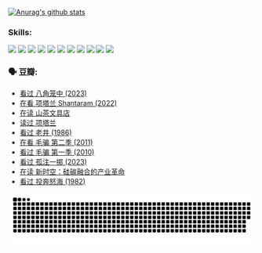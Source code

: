 
[![Anurag's github stats](https://github-readme-stats.vercel.app/api?username=w940853815)](https://github.com/anuraghazra/github-readme-stats)

### Skills:

<code><img height="32" src="https://cdn.jsdelivr.net/npm/simple-icons@v5/icons/python.svg"></code>
<code><img height="32" src="https://cdn.jsdelivr.net/npm/simple-icons@v5/icons/javascript.svg"></code>
<code><img height="32" src="https://cdn.jsdelivr.net/npm/simple-icons@v5/icons/django.svg"></code>
<code><img height="32" src="https://cdn.jsdelivr.net/npm/simple-icons@v5/icons/flask.svg"></code>
<code><img height="32" src="https://cdn.jsdelivr.net/npm/simple-icons@v5/icons/vuetify.svg"></code>
<code><img height="32" src="https://cdn.jsdelivr.net/npm/simple-icons@v5/icons/git.svg"></code>
<code><img height="32" src="https://cdn.jsdelivr.net/npm/simple-icons@v5/icons/docker.svg"></code>
<code><img height="32" src="https://cdn.jsdelivr.net/npm/simple-icons@v5/icons/postgresql.svg"></code>
<code><img height="32" src="https://cdn.jsdelivr.net/npm/simple-icons@v5/icons/elasticsearch.svg"></code>
<code><img height="32" src="https://cdn.jsdelivr.net/npm/simple-icons@v5/icons/macos.svg"></code>
<code><img height="32" src="https://cdn.jsdelivr.net/npm/simple-icons@v5/icons/linux.svg"></code>

### 🗣 豆瓣:

<!-- DOUBAN-ACTIVITIES:START -->
- [看过 八角笼中‎ (2023)](https://www.douban.com/people/136069238/status/4367541707/?_i=94664863)
- [在看 项塔兰 Shantaram‎ (2022)](https://www.douban.com/people/136069238/status/4365497032/?_i=94664863)
- [在读 山茶文具店](https://www.douban.com/people/136069238/status/4364620725/?_i=94664863)
- [读过 项塔兰](https://www.douban.com/people/136069238/status/4364620288/?_i=94664863)
- [看过 老井‎ (1986)](https://www.douban.com/people/136069238/status/4362366672/?_i=94664863)
- [在看 毛骗 第二季‎ (2011)](https://www.douban.com/people/136069238/status/4355752869/?_i=94664863)
- [看过 毛骗 第一季‎ (2010)](https://www.douban.com/people/136069238/status/4355752667/?_i=94664863)
- [看过 孤注一掷‎ (2023)](https://www.douban.com/people/136069238/status/4354774568/?_i=94664863)
- [在读 新时空：硅碳融合的产业革命](https://www.douban.com/people/136069238/status/4348545149/?_i=94664863)
- [看过 投奔怒海‎ (1982)](https://www.douban.com/people/136069238/status/4336696255/?_i=94664863)
<!-- DOUBAN-ACTIVITIES:END -->


![Snake animation](https://raw.githubusercontent.com/w940853815/w940853815/output/github-contribution-grid-snake.svg)

<!--
**w940853815/w940853815** is a ✨ _special_ ✨ repository because its `README.md` (this file) appears on your GitHub profile.

Here are some ideas to get you started:

- 🔭 I’m currently working on ...
- 🌱 I’m currently learning ...
- 👯 I’m looking to collaborate on ...
- 🤔 I’m looking for help with ...
- 💬 Ask me about ...
- 📫 How to reach me: ...
- 😄 Pronouns: ...
- ⚡ Fun fact: ...
-->
